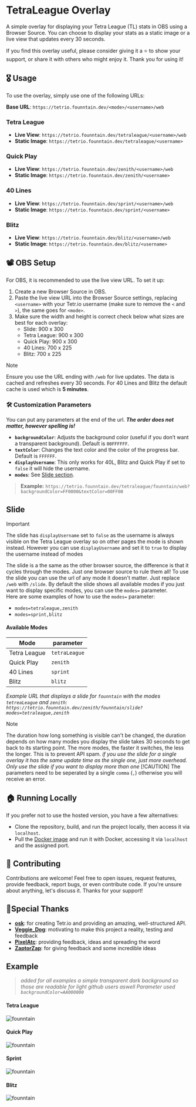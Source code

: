# TetraLeague Overlay

A simple overlay for displaying your Tetra League (TL) stats in OBS using a Browser Source. You can choose to display your stats as a static image or a live view that updates every 30 seconds.

If you find this overlay useful, please consider giving it a ⭐ to show your support, or share it with others who might enjoy it. Thank you for using it!

## 🎖️ Usage

To use the overlay, simply use one of the following URLs:

**Base URL**: `https://tetrio.founntain.dev/<mode>/<username>/web`

### Tetra League
- **Live View**: `https://tetrio.founntain.dev/tetraleague/<username>/web`
- **Static Image**: `https://tetrio.founntain.dev/tetraleague/<username>`

### Quick Play
- **Live View**: `https://tetrio.founntain.dev/zenith/<username>/web`
- **Static Image**: `https://tetrio.founntain.dev/zenith/<username>`

### 40 Lines
- **Live View**: `https://tetrio.founntain.dev/sprint/<username>/web`
- **Static Image**: `https://tetrio.founntain.dev/sprint/<username>`

### Blitz
- **Live View**: `https://tetrio.founntain.dev/blitz/<username>/web`
- **Static Image**: `https://tetrio.founntain.dev/blitz/<username>`

## 📽️ OBS Setup

For OBS, it is recommended to use the live view URL. To set it up:

1. Create a new Browser Source in OBS.
2. Paste the live view URL into the Browser Source settings, replacing `<username>` with your Tetr.io username (make sure to remove the `<` and `>`), the same goes for `<mode>`.
3. Make sure the width and height is correct check below what sizes are best for each overlay:
   - Slide: 900 x 300
   - Tetra League: 900 x 300
   - Quick Play: 900 x 300
   - 40 Lines: 700 x 225
   - Blitz: 700 x 225

> [!NOTE]  
> Ensure you use the URL ending with `/web` for live updates. The data is cached and refreshes every 30 seconds. For 40 Lines and Blitz the default cache is used which is **5 minutes**.

### 🛠️ Customization Parameters
You can put any parameters at the end of the url. ***The order does not matter, however spelling is!***

- **`backgroundColor`**: Adjusts the background color (useful if you don’t want a transparent background). Default is `00FFFFFF`.
- **`textColor`**: Changes the text color and the color of the progress bar. Default is `FFFFFF`.
- **`displayUsername`**: This only works for 40L, Blitz and Quick Play if set to `false` it will hide the username.
- **`modes`**: See [Slide section](#slide).

> **Example:** `https://tetrio.founntain.dev/tetraleague/founntain/web?backgroundColor=FF0000&textColor=00FF00`

## Slide

> [!IMPORTANT]  
> The slide has `displayUsername` set to `false` as the username is always visible on the Tetra League overlay so on other pages the mode is shown instead. However you can use `displayUsername` and set it to `true` to display the username instead of modes

The slide is a the same as the other browser source, the difference is that it cycles through the modes. Just one browser source to rule them all!
To use the slide you can use the url of any mode it doesn't matter. Just replace `/web` with `/slide`. By default the slide shows all available modes if you just want to display specific modes, you can use the `modes=` parameter.  
Here are some examples of how to use the `modes=` parameter:
- `modes=tetraleague,zenith`
- `modes=sprint,blitz`

#### Available Modes
| Mode         | parameter     |
|--------------|---------------|
| Tetra League | `tetraLeague` |
| Quick Play   | `zenith`      |
| 40 Lines     | `sprint`      |
| Blitz        | `blitz`       |

*Example URL that displays a slide for `founntain` with the modes `tetreaLeague` and `zenith`: `https://tetrio.founntain.dev/zenith/founntain/slide?modes=tetraleague,zenith`*

> [!NOTE]  
> The duration how long something is visible can't be changed, the duration depends on how many modes you display the slide takes 30 seconds to get back to its starting point. The more modes, the faster it switches, the less the longer. This is to prevent API spam. *if you use the slide for a single overlay it has the same update time as the single one, just more overhead. Only use the slide if you want to display more than one*
> [!CAUTION]
> The parameters need to be seperated by a single `comma` (`,`) otherwise you will receive an error.

## 🏠 Running Locally

If you prefer not to use the hosted version, you have a few alternatives:

- Clone the repository, build, and run the project locally, then access it via `localhost`.
- Pull the [Docker image](https://hub.docker.com/repository/docker/founntain/tetraleague.overlay.api/general) and run it with Docker, accessing it via `localhost` and the assigned port.

## 🔨 Contributing

Contributions are welcome! Feel free to open issues, request features, provide feedback, report bugs, or even contribute code. If you're unsure about anything, let's discuss it. Thanks for your support!

## 🧡Special Thanks

- **[osk](https://tetr.io)**: for creating Tetr.io and providing an amazing, well-structured API.
- **[Veggie_Dog](https://www.twitch.tv/theveggiedog)**: motivating to make this project a reality, testing and feedback
- **[PixelAtc](https://www.twitch.tv/pixelatc)**: providing feedback, ideas and spreading the word
- **[ZaptorZap](https://zaptorz.app/)**: for giving feedback and some incredible ideas

## Example
> *added for all examples a simple transparent dark background so those are readable for light github users aswell Parameter used `backgroundColor=AA000000`*
#### Tetra League
![founntain](https://github.com/user-attachments/assets/ee8e60e9-de03-4b89-b197-cee5d3e7f8c8)

#### Quick Play
![founntain](https://github.com/user-attachments/assets/8c6cd129-5a58-4d05-a00a-8ea995d8080f)

#### Sprint
![founntain](https://github.com/user-attachments/assets/d7f00e47-326a-477f-9d74-0f8c46f66845)

#### Blitz
![founntain](https://github.com/user-attachments/assets/51ac5ca5-27be-465d-8b48-07b1e4e029e3)

